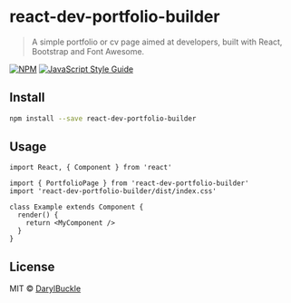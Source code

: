 # react-dev-portfolio-builder

> A simple portfolio or cv page aimed at developers, built with React, Bootstrap and Font Awesome.

[![NPM](https://img.shields.io/npm/v/react-dev-portfolio-builder.svg)](https://www.npmjs.com/package/react-dev-portfolio-builder) [![JavaScript Style Guide](https://img.shields.io/badge/code_style-standard-brightgreen.svg)](https://standardjs.com)



## Install

```bash
npm install --save react-dev-portfolio-builder
```

## Usage

```tsx
import React, { Component } from 'react'

import { PortfolioPage } from 'react-dev-portfolio-builder'
import 'react-dev-portfolio-builder/dist/index.css'

class Example extends Component {
  render() {
    return <MyComponent />
  }
}
```

## License

MIT © [DarylBuckle](https://github.com/DarylBuckle)
